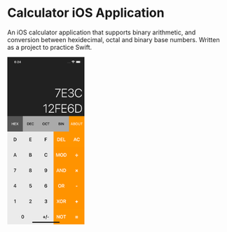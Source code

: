 # Calculator iOS Application
An iOS calculator application that supports binary arithmetic, and conversion between hexidecimal, octal and binary base numbers. Written as a project to practice Swift.

<img src="https://github.com/saechaol/ios-calculator/blob/main/Asset/Screenshot.png" width=35% height=35%>
